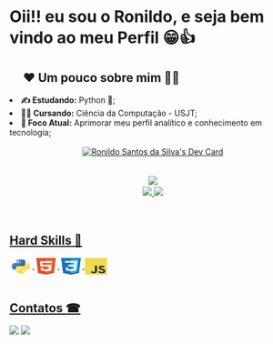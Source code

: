 # Oii!! eu sou o Ronildo, e seja bem vindo ao meu Perfil 😁👍

<ul> <h2> ❤ Um pouco sobre mim 👨‍💻 </h2> </ul>

<li> <b>✍ Estudando:</b> Python 🐍; </li>
<li> <b>👨‍🎓 Cursando:</b> Ciência da Computação - USJT; </li>
<li> <b>🚀 Foco Atual:</b> Aprimorar meu perfil analítico e conhecimento em tecnologia; </li>
<br>

<div align="center">
  <a href="https://app.daily.dev/Ronildo22"><img src="https://api.daily.dev/devcards/607649aba3914fe8aca8f5d014267014.png?r=qs6" width="400" alt="Ronildo Santos da Silva's Dev Card"/></a>
</div>

<br>



<br>

<div align="center">
  <a href="https://github.com/Ronildo22">
    <img height="180em" src="https://github-readme-streak-stats.herokuapp.com/?user=Ronildo22&theme=dark&hide_border=false"/>
    <br>
    <img height="180em" src="https://github-readme-stats.vercel.app/api?username=Ronildo22&show_icons=true&theme=dracula&include_all_commits=true&count_private=true"/>
    <img height="180em" src="https://github-readme-stats.vercel.app/api/top-langs/?username=Ronildo22&layout=compact&langs_count=7&theme=dracula"/>
 </div>

  <br>
  <br>
  
 <h2> Hard Skills 💪</h2>
  
<div style="display: inline_block">
  <img align="center" alt="Python" height="30" width="40" src="https://raw.githubusercontent.com/devicons/devicon/master/icons/python/python-original.svg">
  <img align="center" alt="HTML" height="30" width="40" src="https://raw.githubusercontent.com/devicons/devicon/master/icons/html5/html5-original.svg">
  <img align="center" alt="CSS" height="30" width="40" src="https://raw.githubusercontent.com/devicons/devicon/master/icons/css3/css3-original.svg">
  <img align="center" alt="JavaScript" height="30" width="40" src="https://raw.githubusercontent.com/devicons/devicon/master/icons/javascript/javascript-original.svg">
 </div>
  
  <br>
  
<h2> Contatos ☎</h2>
  
<div>
  <a href="mailto:ronildo.santos224@gmail.com"><img src="https://img.shields.io/badge/-Gmail-%23333?style=for-the-badge&logo=gmail&logoColor=white" target="_blank"></a>
  <a href="https://www.linkedin.com/in/ronildo-santos-872732216/" target="_blank"><img src="https://img.shields.io/badge/-LinkedIn-%230077B5?style=for-the-badge&logo=linkedin&logoColor=white" target="_blank"></a>
</div>








